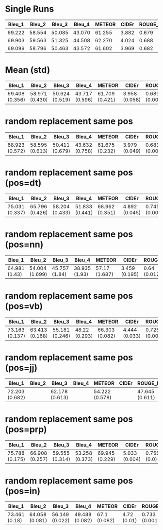 # Single Runs

|    Bleu\_1     |    Bleu\_2     |    Bleu\_3     |    Bleu\_4     |    METEOR     |     CIDEr     |    ROUGE\_L    |
|---------------|---------------|---------------|---------------|---------------|---------------|---------------|
|    69.222     |    58.554     |    50.085     |    43.070     |    61.255     |     3.882     |     0.679     |
|    69.903     |    59.563     |    51.325     |    44.508     |    62.270     |     4.024     |     0.688     |
|    69.099     |    58.796     |    50.463     |    43.572     |    61.602     |     3.969     |     0.682     |


# Mean (std)

|    Bleu\_1     |    Bleu\_2     |    Bleu\_3     |    Bleu\_4     |    METEOR     |     CIDEr     |    ROUGE\_L    |
|---------------|---------------|---------------|---------------|---------------|---------------|---------------|
| 69.408 (0.356)| 58.971 (0.430) | 50.624 (0.519) | 43.717 (0.596) |  61.709 (0.421) | 3.958 (0.058) | 0.683 (0.004) |



# random replacement same pos 

|    Bleu\_1     |    Bleu\_2     |    Bleu\_3     |    Bleu\_4     |    METEOR     |     CIDEr     |    ROUGE\_L    |
|---------------|---------------|---------------|---------------|---------------|---------------|---------------|
| 68.923 (0.572) | 58.595 (0.613) | 50.411 (0.679) | 43.632 (0.758) | 61.675 (0.232) | 3.979 (0.049) | 0.683 (0.002) |

# random replacement same pos (pos=dt)

|    Bleu\_1     |    Bleu\_2     |    Bleu\_3     |    Bleu\_4     |    METEOR     |     CIDEr     |    ROUGE\_L    |
|---------------|---------------|---------------|---------------|---------------|---------------|---------------|
|  75.031 (0.337) | 65.796 (0.426) | 58.204 (0.433) | 51.833 (0.441) | 68.962 (0.351) | 4.892 (0.045) | 0.745 (0.003) |


# random replacement same pos (pos=nn)

|    Bleu\_1     |    Bleu\_2     |    Bleu\_3     |    Bleu\_4     |    METEOR     |     CIDEr     |    ROUGE\_L    |
|---------------|---------------|---------------|---------------|---------------|---------------|---------------|
|  64.981 (1.43) | 54.004 (1.699) | 45.757 (1.84) | 38.935 (1.93) | 57.17 (1.687) | 3.459 (0.195) | 0.64 (0.012) |

# random replacement same pos (pos=vb)

|    Bleu\_1     |    Bleu\_2     |    Bleu\_3     |    Bleu\_4     |    METEOR     |     CIDEr     |    ROUGE\_L    |
|---------------|---------------|---------------|---------------|---------------|---------------|---------------|
|  73.163 (0.137) | 63.413 (0.168) | 55.181 (0.246) | 48.22 (0.293) | 66.303 (0.082) | 4.444 (0.033) | 0.726 (0.001) |


# random replacement same pos (pos=jj)

|    Bleu\_1     |    Bleu\_2     |    Bleu\_3     |    Bleu\_4     |    METEOR     |     CIDEr     |    ROUGE\_L    |
|---------------|---------------|---------------|---------------|---------------|---------------|---------------|
|  72.203 (0.682) || 62.178 (0.613) || 54.222 (0.578) || 47.645 (0.611) || 65.259 (0.22) || 4.462 (0.033) || 0.722 (0.002) |


# random replacement same pos (pos=prp)

|    Bleu\_1     |    Bleu\_2     |    Bleu\_3     |    Bleu\_4     |    METEOR     |     CIDEr     |    ROUGE\_L    |
|---------------|---------------|---------------|---------------|---------------|---------------|---------------|
  75.788 (0.175) | 66.908 (0.257) | 59.555 (0.314) | 53.258 (0.373) |  69.945 (0.229) | 5.033 (0.004) | 0.756 (0.0) |

# random replacement same pos (pos=in)

|    Bleu\_1     |    Bleu\_2     |    Bleu\_3     |    Bleu\_4     |    METEOR     |     CIDEr     |    ROUGE\_L    |
|---------------|---------------|---------------|---------------|---------------|---------------|---------------|
|  73.461 (0.18) | 64.058 (0.081) | 56.149 (0.022) | 49.488 (0.082) | 67.1 (0.082) | 4.72 (0.01) | 0.733 (0.001) |


